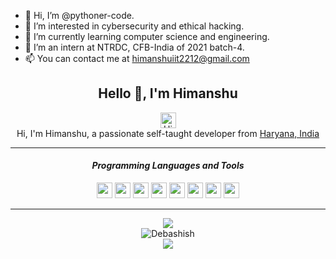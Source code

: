 - 👋 Hi, I’m @pythoner-code.
- 👀 I’m interested in cybersecurity and ethical hacking.
- 🌱 I’m currently learning computer science and engineering.
- 💞️ I’m an intern at NTRDC, CFB-India of 2021 batch-4.
- 📫 You can contact me at himanshuiit2212@gmail.com

<!---
pythoner-code/pythoner-code is a ✨ special ✨ repository because its `README.md` (this file) appears on your GitHub profile.
You can click the Preview link to take a look at your changes.
--->
<div align="center">
    <h2> Hello 👋, I'm Himanshu </h2>
    <a href="https://www.instagram.com/yadav_hima_nshu_">
    <img alt="Himanshu's Instagram" width="25px" src="https://raw.githubusercontent.com/pythoner-code/pythoner-code/master/assets/instagram.svg">
    </a>
    <br>
    Hi, I'm Himanshu, a passionate self-taught developer from <a href="https://www.google.com/maps/search/?api=1&query=Haryana,India">Haryana, India</a>
    <hr>
    <h4> <i> Programming Languages and Tools </i> </h4>
    <code><img width="25px" src="https://raw.githubusercontent.com/pythoner-code/pythoner-code/master/assets/c.svg"></code>
    <code><img width="25px" src="https://raw.githubusercontent.com/pythoner-code/pythoner-code/master/assets/cpp.svg"></code>
    <code><img width="25px" src="https://raw.githubusercontent.com/pythoner-code/pythoner-code/master/assets/html.svg"></code>
    <code><img width="25px" src="https://raw.githubusercontent.com/pythoner-code/pythoner-code/master/assets/css.svg"></code>
    <code><img width="25px" src="https://raw.githubusercontent.com/pythoner-code/pythoner-code/master/assets/javascript.svg"></code>
    <code><img width="25px" src="https://raw.githubusercontent.com/pythoner-code/pythoner-code/master/assets/nodejs.svg"></code>
    <code><img width="25px" src="https://raw.githubusercontent.com/pythoner-code/pythoner-code/master/assets/git.svg"></code>
    <code><img width="25px" src="https://raw.githubusercontent.com/pythoner-code/pythoner-code/master/assets/visualstudiocode.svg"></code>
    <hr>
    <img src="https://github-readme-stats.vercel.app/api?username=pythoner-code&show_icons=true&hide_border=true&theme=dark&count_private=true">
    <br>
    <img align="center" src="https://github-readme-streak-stats.herokuapp.com/?user=pythoner-code&theme=dark" alt="Debashish" />
    <br>
    <img src="https://github-readme-stats.vercel.app/api/top-langs/?username=pythoner-code&layout=compact&langs_count=8&theme=dark">
    
</div>
